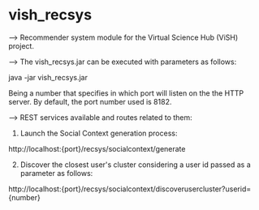 vish_recsys
===========

--> Recommender system module for the Virtual Science Hub (ViSH) project.


--> The vish_recsys.jar can be executed with parameters as follows:

java -jar vish_recsys.jar <port>

Being <port> a number that specifies in which port will listen on the the HTTP server.
By default, the port number used is 8182.


--> REST services available and routes related to them:

1) Launch the Social Context generation process: 

http://localhost:{port}/recsys/socialcontext/generate


2) Discover the closest user's cluster considering a user id passed as a parameter as follows:

http://localhost:{port}/recsys/socialcontext/discoverusercluster?userid={number}
